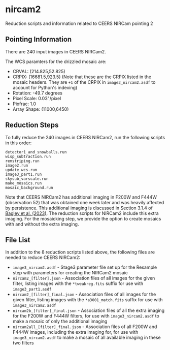 # nircam2

Reduction scripts and information related to CEERS NIRCam pointing 2

## Pointing Information

There are 240 input images in CEERS NIRCam2. 

The WCS paramters for the drizzled mosaic are:

* CRVAL: (214.825,52.825)
* CRPIX: (16681.5,923.5)  (Note that these are the CRPIX listed in the mosaic
  headers. They are `+1` of the CRPIX in `image3_nircam2.asdf` to account for
  Python's indexing)
* Rotation: -49.7 degrees 
* Pixel Scale: 0.03"/pixel
* Pixfrac: 1.0
* Array Shape: (11000,6450)


## Reduction Steps

To fully reduce the 240 images in CEERS NIRCam2, run the following scripts
in this order:

```
detector1_and_snowballs.run
wisp_subtraction.run
remstriping.run
image2.run
update_wcs.run
image3_part1.run
skysub_varscale.run
make_mosaics.run
mosaic_background.run
```

Note that CEERS NIRCam2 has additional imaging in F200W and F444W 
(observation 52) that was obtained one week later and was heavily affected by 
persistence. This additional imaging is discussed in Section 3.1.4 of 
[Bagley et al. (2023)](https://ui.adsabs.harvard.edu/abs/2023ApJ...946L..12B/abstract). The reduction scripts for NIRCam2 include this extra imaging. For 
the mosaicking step, we provide the option to create mosaics with and 
without the extra imaging.

## File List

In addition to the 8 reduction scripts listed above, the following files 
are needed to reduce CEERS NIRCam2:

* `image3_nircam2.asdf` - Stage3 parameter file set up for the Resample step
  with parameters for creating the NIRCam2 mosaic
* `nircam2_[filter].json` - Association files of all images for the given 
  filter, listing images with the `*tweakreg.fits` suffix for use with 
  `image3_part1.asdf`
* `nircam2_[filter]_final.json` - Association files of all images for the 
  given filter, listing images with the `*a3001_match.fits` suffix for use
  with `image3_nircam2.asdf`
* `nircam2b_[filter]_final.json` - Association files of all the extra 
  imaging for the F200W and F444W filters, for use with `image3_nircam2.asdf`
  to make a mosaic of only the additional imaging
* `nircam2all_[filter]_final.json` - Association files of all F200W and F444W
  images, including the extra imaging for, for use with `image3_nircam2.asdf`
  to make a mosaic of all available imaging in these two filters


